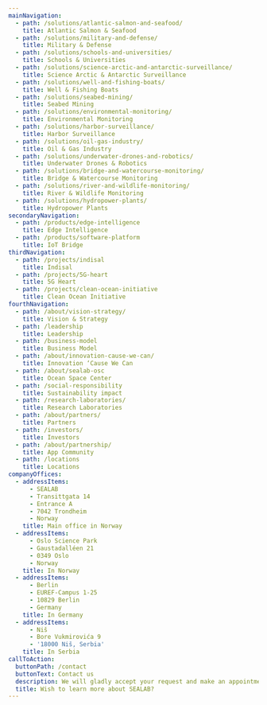 ```yaml
---
mainNavigation:
  - path: /solutions/atlantic-salmon-and-seafood/
    title: Atlantic Salmon & Seafood
  - path: /solutions/military-and-defense/
    title: Military & Defense
  - path: /solutions/schools-and-universities/
    title: Schools & Universities
  - path: /solutions/science-arctic-and-antarctic-surveillance/
    title: Science Arctic & Antarctic Surveillance
  - path: /solutions/well-and-fishing-boats/
    title: Well & Fishing Boats
  - path: /solutions/seabed-mining/
    title: Seabed Mining
  - path: /solutions/environmental-monitoring/
    title: Environmental Monitoring
  - path: /solutions/harbor-surveillance/
    title: Harbor Surveillance
  - path: /solutions/oil-gas-industry/
    title: Oil & Gas Industry
  - path: /solutions/underwater-drones-and-robotics/
    title: Underwater Drones & Robotics
  - path: /solutions/bridge-and-watercourse-monitoring/
    title: Bridge & Watercourse Monitoring
  - path: /solutions/river-and-wildlife-monitoring/
    title: River & Wildlife Monitoring
  - path: /solutions/hydropower-plants/
    title: Hydropower Plants
secondaryNavigation:
  - path: /products/edge-intelligence
    title: Edge Intelligence
  - path: /products/software-platform
    title: IoT Bridge
thirdNavigation:
  - path: /projects/indisal
    title: Indisal
  - path: /projects/5G-heart
    title: 5G Heart
  - path: /projects/clean-ocean-initiative
    title: Clean Ocean Initiative
fourthNavigation:
  - path: /about/vision-strategy/
    title: Vision & Strategy
  - path: /leadership
    title: Leadership
  - path: /business-model
    title: Business Model
  - path: /about/innovation-cause-we-can/
    title: Innovation ‘Cause We Can
  - path: /about/sealab-osc
    title: Ocean Space Center
  - path: /social-responsibility
    title: Sustainability impact
  - path: /research-laboratories/
    title: Research Laboratories
  - path: /about/partners/
    title: Partners
  - path: /investors/
    title: Investors
  - path: /about/partnership/
    title: App Community
  - path: /locations
    title: Locations
companyOffices:
  - addressItems:
      - SEALAB
      - Transittgata 14
      - Entrance A
      - 7042 Trondheim
      - Norway
    title: Main office in Norway
  - addressItems:
      - Oslo Science Park
      - Gaustadalléen 21
      - 0349 Oslo
      - Norway
    title: In Norway
  - addressItems:
      - Berlin
      - EUREF-Campus 1-25
      - 10829 Berlin
      - Germany
    title: In Germany
  - addressItems:
      - Niš
      - Bore Vukmirovića 9
      - '18000 Niš, Serbia'
    title: In Serbia
callToAction:
  buttonPath: /contact
  buttonText: Contact us
  description: We will gladly accept your request and make an appointment with you.
  title: Wish to learn more about SEALAB?
---
```


